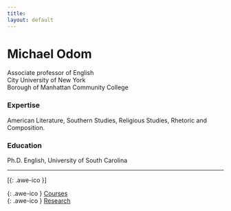 ```yaml
---
title:
layout: default
---
```

<!--<div style="text-align:center">
<img src ="/icons/logo2017.png" width = "20%" />
</div>
<br>-->

# Michael Odom

Associate professor of English    
City University of New York    
Borough of Manhattan Community College

### Expertise

American Literature, Southern Studies, Religious Studies, Rhetoric and Composition.

### Education

Ph.D. English, University of South Carolina

------

[[<i class="fa fa-envelope-o"></i>](mailto:odomenglish@gmail.com){: .awe-ico }]

[<i class="fa fa-info"></i>](/courses/){: .awe-ico } [Courses](/courses/)   
[<i class="fa fa-info"></i>](/research/){: .awe-ico } [Research](/research/)     


